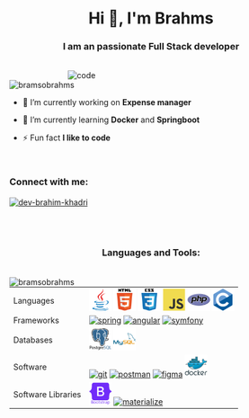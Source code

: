 
<h1 align="center">Hi 👋, I'm Brahms</h1>
<h3 align="center">I am an passionate Full Stack developer</h3>

<br />

<img align="right" alt="code" width="400" src="https://media3.giphy.com/media/v1.Y2lkPTc5MGI3NjExaGJjajVwaWFzZzB5bmxvZXl0bzM5YnhnNHd3bmF1OWt5em14NW5zdyZlcD12MV9pbnRlcm5hbF9naWZfYnlfaWQmY3Q9Zw/qgQUggAC3Pfv687qPC/giphy.gif">

<p align="left"> <img src="https://komarev.com/ghpvc/?username=bramsobrahms&label=Profile%20views&color=0e75b6&style=flat" alt="bramsobrahms" /> </p>

- 🔭 I’m currently working on **Expense manager**

- 🌱 I’m currently learning **Docker** and **Springboot**

- ⚡ Fun fact **I like to code**

<br/>

<h3 align="left">Connect with me:</h3>
<p align="left">
<a href="https://linkedin.com/in/dev-brahim-khadri" target="blank"><img align="center" src="https://raw.githubusercontent.com/rahuldkjain/github-profile-readme-generator/master/src/images/icons/Social/linked-in-alt.svg" alt="dev-brahim-khadri" height="30" width="40" /></a>
</p>

<br /> <br /> 

<h3 align="center">Languages and Tools:</h3>

<br />
<div align="right">  

  <img align="left" src="https://github-readme-stats.vercel.app/api/top-langs?username=bramsobrahms&show_icons=true&locale=en&layout=compact" alt="bramsobrahms" />
  
  <table>
      <tr>
        <td>Languages</td>
        <td>
          <a href="https://www.java.com" target="_blank" rel="noreferrer"><img src="https://raw.githubusercontent.com/devicons/devicon/master/icons/java/java-original.svg" alt="java" width="40" height="40"/></a>
          <a href="https://www.w3.org/html/" target="_blank" rel="noreferrer"><img src="https://raw.githubusercontent.com/devicons/devicon/master/icons/html5/html5-original-wordmark.svg" alt="html5" width="40" height="40"/></a>
          <a href="https://www.w3schools.com/css/" target="_blank" rel="noreferrer"><img src="https://raw.githubusercontent.com/devicons/devicon/master/icons/css3/css3-original-wordmark.svg" alt="css3" width="40" height="40"/></a>
          <a href="https://developer.mozilla.org/en-US/docs/Web/JavaScript" target="_blank" rel="noreferrer"><img src="https://raw.githubusercontent.com/devicons/devicon/master/icons/javascript/javascript-original.svg" alt="javascript" width="40" height="40"/></a>
          <a href="https://www.php.net/" target="_blank" rel="noreferrer"><img src="https://raw.githubusercontent.com/devicons/devicon/master/icons/php/php-original.svg" alt="php" width="40" height="40"/></a>
          <a href="https://www.cprogramming.com/" target="_blank" rel="noreferrer"><img src="https://raw.githubusercontent.com/devicons/devicon/master/icons/c/c-original.svg" alt="c" width="40" height="40"/></a> 
        </td>
      </tr>
      <tr>
        <td>Frameworks</td>
        <td>
          <a href="https://spring.io/" target="_blank" rel="noreferrer"><img src="https://www.vectorlogo.zone/logos/springio/springio-icon.svg" alt="spring" width="40" height="40"/></a>
          <a href="https://angular.io" target="_blank" rel="noreferrer"><img src="https://angular.io/assets/images/logos/angular/angular.svg" alt="angular" width="40" height="40"/></a>
          <a href="https://symfony.com" target="_blank" rel="noreferrer"><img src="https://symfony.com/logos/symfony_black_03.svg" alt="symfony" width="40" height="40"/></a>
        </td>
      </tr>
      <tr>
        <td>Databases</td>
        <td>
          <a href="https://www.postgresql.org" target="_blank" rel="noreferrer"><img src="https://raw.githubusercontent.com/devicons/devicon/master/icons/postgresql/postgresql-original-wordmark.svg" alt="postgresql" width="40" height="40"/></a>
          <a href="https://www.mysql.com/" target="_blank" rel="noreferrer"><img src="https://raw.githubusercontent.com/devicons/devicon/master/icons/mysql/mysql-original-wordmark.svg" alt="mysql" width="40" height="40"/></a>
        </td>
      </tr>
      <tr>
        <td>Software</td>
        <td>
          <a href="https://git-scm.com/" target="_blank" rel="noreferrer"><img src="https://www.vectorlogo.zone/logos/git-scm/git-scm-icon.svg" alt="git" width="40" height="40"/></a>
          <a href="https://postman.com" target="_blank" rel="noreferrer"><img src="https://www.vectorlogo.zone/logos/getpostman/getpostman-icon.svg" alt="postman" width="40" height="40"/></a>
          <a href="https://www.figma.com/" target="_blank" rel="noreferrer"><img src="https://www.vectorlogo.zone/logos/figma/figma-icon.svg" alt="figma" width="40" height="40"/></a>
          <a href="https://www.docker.com/" target="_blank" rel="noreferrer"><img src="https://raw.githubusercontent.com/devicons/devicon/master/icons/docker/docker-original-wordmark.svg" alt="docker" width="40" height="40"/></a>
        </td>
      </tr>
      <tr>
        <td>Software Libraries</td>
        <td>
          <a href="https://getbootstrap.com" target="_blank" rel="noreferrer"><img src="https://raw.githubusercontent.com/devicons/devicon/master/icons/bootstrap/bootstrap-plain-wordmark.svg" alt="bootstrap" width="40" height="40"/></a>
          <a href="https://materializecss.com/" target="_blank" rel="noreferrer"><img src="https://raw.githubusercontent.com/prplx/svg-logos/5585531d45d294869c4eaab4d7cf2e9c167710a9/svg/materialize.svg" alt="materialize" width="40" height="40"/></a>
        </td>
      </tr>
    </table>
    
</div>


